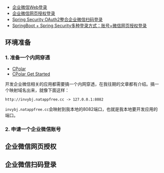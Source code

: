 - [企业微信Web登录](https://developer.work.weixin.qq.com/document/path/98151)
- [企业微信网页授权登录](https://developer.work.weixin.qq.com/document/path/91335)
- [Spring Security OAuth2整合企业微信扫码登录](https://mp.weixin.qq.com/s/S7NNeiPJAEtNQtypxrWcmw)
- [SpringBoot + Spring Security多种登录方式：账号+微信网页授权登录](https://mp.weixin.qq.com/s/5Cxh98Z_X13IUJCtzGarQg)

## 环境准备

### 1. 准备一个内网穿透
- [CPolar](https://cpolar.com)
- [CPolar Get Started](https://dashboard.cpolar.com/get-started)

开发企业微信相关的应用都需要搞一个内网穿透，在我往期的文章都有介绍。搞一个映射域名出来，就像下面这样：
```shell
http://invybj.natappfree.cc -> 127.0.0.1:8082 
```

`invybj.natappfree.cc`会映射到我本地的8082端口，也就是我本地要开发应用的端口。

### 2. 申请一个企业微信账号


## 企业微信网页授权


## 企业微信扫码登录
